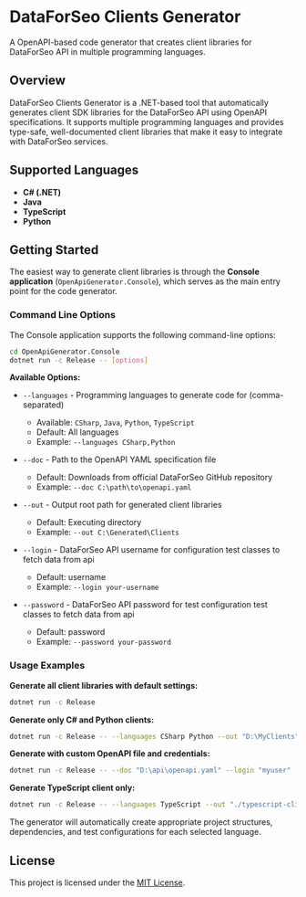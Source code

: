 # DataForSeo Clients Generator

A OpenAPI-based code generator that creates client libraries for DataForSeo API in multiple programming languages.

## Overview

DataForSeo Clients Generator is a .NET-based tool that automatically generates client SDK libraries for the DataForSeo API using OpenAPI specifications. It supports multiple programming languages and provides type-safe, well-documented client libraries that make it easy to integrate with DataForSeo services.

## Supported Languages

- **C# (.NET)**
- **Java**
- **TypeScript**
- **Python**

## Getting Started

The easiest way to generate client libraries is through the **Console application** (`OpenApiGenerator.Console`), which serves as the main entry point for the code generator.

### Command Line Options

The Console application supports the following command-line options:

```bash
cd OpenApiGenerator.Console
dotnet run -c Release -- [options]
```

**Available Options:**

- `--languages` - Programming languages to generate code for (comma-separated)
  - Available: `CSharp`, `Java`, `Python`, `TypeScript`
  - Default: All languages
  - Example: `--languages CSharp,Python`

- `--doc` - Path to the OpenAPI YAML specification file
  - Default: Downloads from official DataForSeo GitHub repository
  - Example: `--doc C:\path\to\openapi.yaml`

- `--out` - Output root path for generated client libraries
  - Default: Executing directory
  - Example: `--out C:\Generated\Clients`

- `--login` - DataForSeo API username for configuration test classes to fetch data from api
  - Default: username
  - Example: `--login your-username`

- `--password` - DataForSeo API password for test configuration test classes to fetch data from api
  - Default: password
  - Example: `--password your-password`

### Usage Examples

**Generate all client libraries with default settings:**
```bash
dotnet run -c Release
```

**Generate only C# and Python clients:**
```bash
dotnet run -c Release -- --languages CSharp Python --out "D:\MyClients"
```

**Generate with custom OpenAPI file and credentials:**
```bash
dotnet run -c Release -- --doc "D:\api\openapi.yaml" --login "myuser" --password "mypass" --out "C:\Output"
```

**Generate TypeScript client only:**
```bash
dotnet run -c Release -- --languages TypeScript --out "./typescript-client"
```

The generator will automatically create appropriate project structures, dependencies, and test configurations for each selected language.

## License

This project is licensed under the [MIT License](LICENSE).